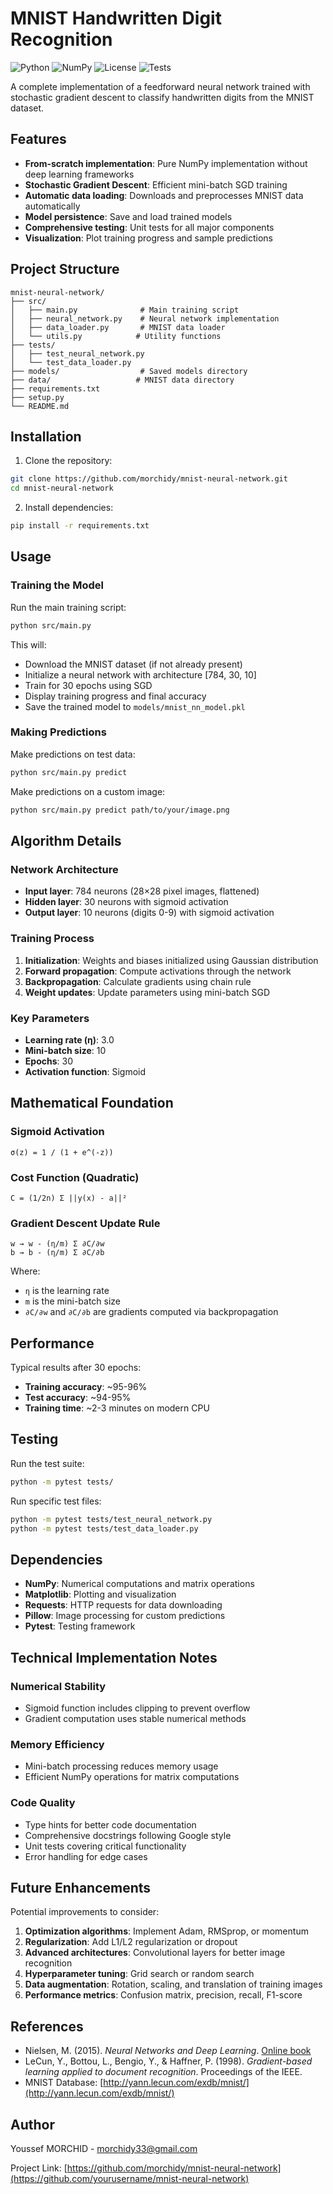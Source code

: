 # MNIST Handwritten Digit Recognition
![Python](https://img.shields.io/badge/python-v3.8+-blue.svg)
![NumPy](https://img.shields.io/badge/numpy-1.21+-orange.svg)
![License](https://img.shields.io/badge/license-MIT-green.svg)
![Tests](https://img.shields.io/badge/tests-passing-brightgreen.svg)

A complete implementation of a feedforward neural network trained with stochastic gradient descent to classify handwritten digits from the MNIST dataset.

## Features

- **From-scratch implementation**: Pure NumPy implementation without deep learning frameworks
- **Stochastic Gradient Descent**: Efficient mini-batch SGD training
- **Automatic data loading**: Downloads and preprocesses MNIST data automatically
- **Model persistence**: Save and load trained models
- **Comprehensive testing**: Unit tests for all major components
- **Visualization**: Plot training progress and sample predictions

## Project Structure

```
mnist-neural-network/
├── src/
│   ├── main.py              # Main training script
│   ├── neural_network.py    # Neural network implementation
│   ├── data_loader.py       # MNIST data loader
│   └── utils.py            # Utility functions
├── tests/
│   ├── test_neural_network.py
│   └── test_data_loader.py
├── models/                  # Saved models directory
├── data/                   # MNIST data directory
├── requirements.txt
├── setup.py
└── README.md
```

## Installation

1. Clone the repository:
```bash
git clone https://github.com/morchidy/mnist-neural-network.git
cd mnist-neural-network
```

2. Install dependencies:
```bash
pip install -r requirements.txt
```

## Usage

### Training the Model

Run the main training script:

```bash
python src/main.py
```

This will:
- Download the MNIST dataset (if not already present)
- Initialize a neural network with architecture [784, 30, 10]
- Train for 30 epochs using SGD
- Display training progress and final accuracy
- Save the trained model to `models/mnist_nn_model.pkl`

### Making Predictions

Make predictions on test data:

```bash
python src/main.py predict
```

Make predictions on a custom image:

```bash
python src/main.py predict path/to/your/image.png
```

## Algorithm Details

### Network Architecture

- **Input layer**: 784 neurons (28×28 pixel images, flattened)
- **Hidden layer**: 30 neurons with sigmoid activation
- **Output layer**: 10 neurons (digits 0-9) with sigmoid activation

### Training Process

1. **Initialization**: Weights and biases initialized using Gaussian distribution
2. **Forward propagation**: Compute activations through the network
3. **Backpropagation**: Calculate gradients using chain rule
4. **Weight updates**: Update parameters using mini-batch SGD

### Key Parameters

- **Learning rate (η)**: 3.0
- **Mini-batch size**: 10
- **Epochs**: 30
- **Activation function**: Sigmoid

## Mathematical Foundation

### Sigmoid Activation
```
σ(z) = 1 / (1 + e^(-z))
```

### Cost Function (Quadratic)
```
C = (1/2n) Σ ||y(x) - a||²
```

### Gradient Descent Update Rule
```
w → w - (η/m) Σ ∂C/∂w
b → b - (η/m) Σ ∂C/∂b
```

Where:
- `η` is the learning rate
- `m` is the mini-batch size
- `∂C/∂w` and `∂C/∂b` are gradients computed via backpropagation

## Performance

Typical results after 30 epochs:
- **Training accuracy**: ~95-96%
- **Test accuracy**: ~94-95%
- **Training time**: ~2-3 minutes on modern CPU

## Testing

Run the test suite:

```bash
python -m pytest tests/
```

Run specific test files:

```bash
python -m pytest tests/test_neural_network.py
python -m pytest tests/test_data_loader.py
```

## Dependencies

- **NumPy**: Numerical computations and matrix operations
- **Matplotlib**: Plotting and visualization
- **Requests**: HTTP requests for data downloading
- **Pillow**: Image processing for custom predictions
- **Pytest**: Testing framework

## Technical Implementation Notes

### Numerical Stability
- Sigmoid function includes clipping to prevent overflow
- Gradient computation uses stable numerical methods

### Memory Efficiency
- Mini-batch processing reduces memory usage
- Efficient NumPy operations for matrix computations

### Code Quality
- Type hints for better code documentation
- Comprehensive docstrings following Google style
- Unit tests covering critical functionality
- Error handling for edge cases

## Future Enhancements

Potential improvements to consider:

1. **Optimization algorithms**: Implement Adam, RMSprop, or momentum
2. **Regularization**: Add L1/L2 regularization or dropout
3. **Advanced architectures**: Convolutional layers for better image recognition
4. **Hyperparameter tuning**: Grid search or random search
5. **Data augmentation**: Rotation, scaling, and translation of training images
6. **Performance metrics**: Confusion matrix, precision, recall, F1-score

## References

- Nielsen, M. (2015). *Neural Networks and Deep Learning*. [Online book](http://neuralnetworksanddeeplearning.com/)
- LeCun, Y., Bottou, L., Bengio, Y., & Haffner, P. (1998). *Gradient-based learning applied to document recognition*. Proceedings of the IEEE.
- MNIST Database: [http://yann.lecun.com/exdb/mnist/](http://yann.lecun.com/exdb/mnist/)


## Author

Youssef MORCHID - morchidy33@gmail.com

Project Link: [https://github.com/morchidy/mnist-neural-network](https://github.com/yourusername/mnist-neural-network)